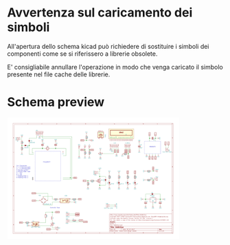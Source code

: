 # Avvertenza sul caricamento dei simboli
All'apertura dello schema kicad può richiedere di sostituire i simboli dei componenti come se si riferissero a librerie obsolete.

E' consigliabile annullare l'operazione in modo che venga caricato il simbolo presente nel file cache delle librerie.

Schema preview
=====================
<img src="Plot/HotAirGun.svg" width="400">

